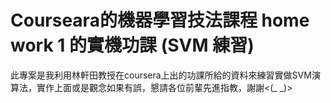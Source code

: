 # Courseara的機器學習技法課程 home work 1 的實機功課 (SVM 練習)


此專案是我利用林軒田教授在coursera上出的功課所給的資料來練習實做SVM演算法，實作上面或是觀念如果有誤，懇請各位前輩先進指教，謝謝<(_ _)>


